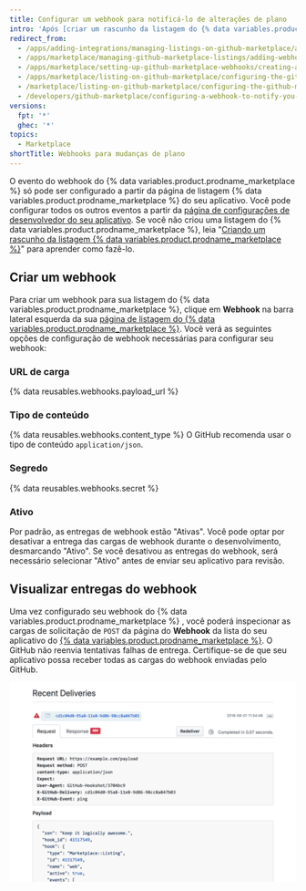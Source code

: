 ```yaml
---
title: Configurar um webhook para notificá-lo de alterações de plano
intro: 'Após [criar um rascunho da listagem do {% data variables.product.prodname_marketplace %} ](/marketplace/listing-on-github-marketplace/creating-a-draft-github-marketplace-listing/), você pode configurar um webhook que notifica você quando ocorrem alterações nos planos da conta do cliente. Após configurar o webhook, você pode [gerenciar os tipos de evento `marketplace_purchase`](/marketplace/integrating-with-the-github-marketplace-api/github-marketplace-webhook-events/) no seu aplicativo.'
redirect_from:
  - /apps/adding-integrations/managing-listings-on-github-marketplace/adding-webhooks-for-a-github-marketplace-listing
  - /apps/marketplace/managing-github-marketplace-listings/adding-webhooks-for-a-github-marketplace-listing
  - /apps/marketplace/setting-up-github-marketplace-webhooks/creating-a-webhook-for-a-github-marketplace-listing
  - /apps/marketplace/listing-on-github-marketplace/configuring-the-github-marketplace-webhook
  - /marketplace/listing-on-github-marketplace/configuring-the-github-marketplace-webhook
  - /developers/github-marketplace/configuring-a-webhook-to-notify-you-of-plan-changes
versions:
  fpt: '*'
  ghec: '*'
topics:
  - Marketplace
shortTitle: Webhooks para mudanças de plano
---
```


O evento do webhook do {% data variables.product.prodname_marketplace %} só pode ser configurado a partir da página de listagem {% data variables.product.prodname_marketplace %} do seu aplicativo. Você pode configurar todos os outros eventos a partir da [página de configurações de desenvolvedor do seu aplicativo](https://github.com/settings/developers). Se você não criou uma listagem do {% data variables.product.prodname_marketplace %}, leia "[Criando um rascunho da listagem {% data variables.product.prodname_marketplace %}](/marketplace/listing-on-github-marketplace/creating-a-draft-github-marketplace-listing/)" para aprender como fazê-lo.

## Criar um webhook

Para criar um webhook para sua listagem do {% data variables.product.prodname_marketplace %}, clique em **Webhook** na barra lateral esquerda da sua [página de listagem do {% data variables.product.prodname_marketplace %}](https://github.com/marketplace/manage). Você verá as seguintes opções de configuração de webhook necessárias para configurar seu webhook:

### URL de carga

{% data reusables.webhooks.payload_url %}

### Tipo de conteúdo

{% data reusables.webhooks.content_type %} O GitHub recomenda usar o tipo de conteúdo `application/json`.

### Segredo

{% data reusables.webhooks.secret %}

### Ativo

Por padrão, as entregas de webhook estão "Ativas". Você pode optar por desativar a entrega das cargas de webhook durante o desenvolvimento, desmarcando "Ativo". Se você desativou as entregas do webhook, será necessário selecionar "Ativo" antes de enviar seu aplicativo para revisão.

## Visualizar entregas do webhook

Uma vez configurado seu webhook do {% data variables.product.prodname_marketplace %} , você poderá inspecionar as cargas de solicitação de `POST` da página do **Webhook** da lista do seu aplicativo do [{% data variables.product.prodname_marketplace %}](https://github.com/marketplace/manage). O GitHub não reenvia tentativas falhas de entrega. Certifique-se de que seu aplicativo possa receber todas as cargas do webhook enviadas pelo GitHub.

![Inspecione as entregas recentes do webhook de {% data variables.product.prodname_marketplace %}](/assets/images/marketplace/marketplace_webhook_deliveries.png)
